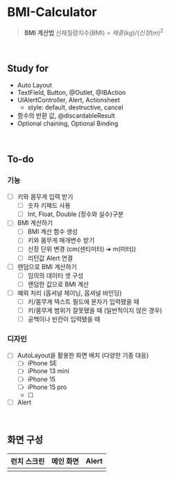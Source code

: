 # BMI-Calculator

> **BMI 계산법**
> 신체질량지수(BMI) = $체중(kg) / (신장(m)^2$

<br />

## Study for
- Auto Layout
- TextField, Button, @Outlet, @IBAction
- UIAlertController, Alert, Actionsheet
    - style: default, destructive, cancel
- 함수의 반환 값, @discardableResult
- Optional chaining, Optional Binding

<br />

## To-do
### 기능
- [ ] 키와 몸무게 입력 받기
    - [ ] 숫자 키패드 사용
    - [ ] Int, Float, Double (정수와 실수)구분
- [ ] BMI 계산하기
    - [ ] BMI 계산 함수 생성
    - [ ] 키와 몸무게 매개변수 받기
    - [ ] 신장 단위 변경 (cm(센티미터) ➔ m(미터))
    - [ ] 리턴값 Alert 연결
- [ ] 랜덤으로 BMI 계산하기
    - [ ] 임의의 데이터 셋 구성
    - [ ] 랜덤한 값으로 BMI 계산
- [ ] 예외 처리 (옵셔널 체이닝, 옵셔널 바인딩)
    - [ ] 키/몸무게 텍스트 필드에 문자가 입력됐을 때
    - [ ] 키/몸무게 범위가 잘못됐을 때 (일반적이지 않은 경우)
    - [ ] 공백이나 빈칸이 입력됐을 때
### 디자인
- [ ] AutoLayout을 활용한 화면 배치 (다양한 기종 대응)
    - [ ] iPhone SE
    - [ ] iPhone 13 mini
    - [ ] iPhone 15
    - [ ] iPhone 15 pro
    - [ ]
- [ ] Alert

<br />

## 화면 구성

| **런치 스크린** | **메인 화면** | **Alert** |
|:--------:|:-------:|:-----:|
| | |
